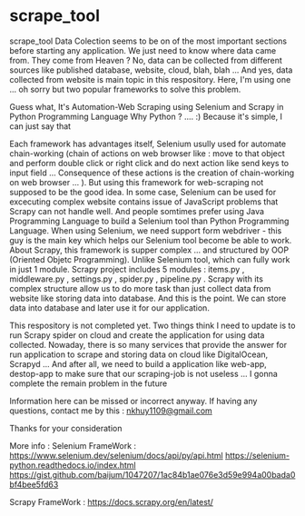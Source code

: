 # scrape_tool
scrape_tool
Data Colection seems to be on of the most important sections before starting any application. We just need to know where data came from. They come from Heaven ? No, data can be collected from different sources like published database, website, cloud, blah, blah ... And yes, data collected from website is main topic in this respository. 
Here, I'm using one ... oh sorry but two popular frameworks to solve this problem. 

Guess what, It's Automation-Web Scraping using Selenium and Scrapy in Python Programming Language
Why Python ? .... :) Because it's simple, I can just say that 

Each framework has advantages itself, Selenium usully used for automate chain-working (chain of actions on web browser like : move to that object and perform double click or right click  and do next action like send keys to input field ... Consequence of these actions is the creation of chain-working on web browser ... ). But using this framework for web-scraping not supposed to be the good idea. In some case, Selenium can be used for excecuting complex website contains issue of JavaScript problems that Scrapy can not handle well. And people somtimes prefer using Java Programming Language to build a Selenium tool than Python Programming Language. When using Selenium, we need support form webdriver - this guy is the main key which helps our Selenium tool become be able to work. About Scrapy, this framework is supper complex ...  and structured by OOP (Oriented Objetc Programming). Unlike Selenium tool, which can fully work in just 1 module. Scrapy project includes 5 modules : items.py , middleware.py , settings.py , spider.py , pipeline.py . Scrapy with its complex structure allow us to do more task than just collect data from website like storing data into database. And this is the point. We can store data into database and later use it for our application.    

This respository is not completed yet. Two things think I need to update is to run Scrapy spider on cloud and create the application for using data collected. Nowaday, there is so many services that provide the answer for run application to scrape and storing data on cloud like DigitalOcean, Scrapyd ... And after all, we need to build a application like web-app, destop-app to make sure that our scraping-job is not useless ...  I gonna complete the remain problem in the future 

Information here can be missed or incorrect anyway. If having any questions, contact me by this : nkhuy1109@gmail.com 

Thanks for your consideration

More info : 
Selenium FrameWork : 
  https://www.selenium.dev/selenium/docs/api/py/api.html
  https://selenium-python.readthedocs.io/index.html
  https://gist.github.com/baijum/1047207/1ac84b1ae076e3d59e994a00bada0bf4bee5fd63

Scrapy FrameWork :
  https://docs.scrapy.org/en/latest/
  
